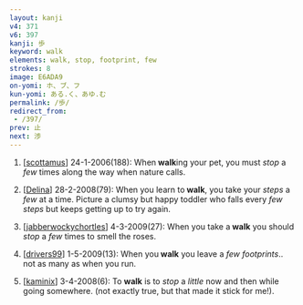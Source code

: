 ```yaml
---
layout: kanji
v4: 371
v6: 397
kanji: 歩
keyword: walk
elements: walk, stop, footprint, few
strokes: 8
image: E6ADA9
on-yomi: ホ、ブ、フ
kun-yomi: ある.く、あゆ.む
permalink: /歩/
redirect_from:
 - /397/
prev: 止
next: 渉
---
```


1) [<a href="http://kanji.koohii.com/profile/scottamus">scottamus</a>] 24-1-2006(188): When<strong> walk</strong>ing your pet, you must <em>stop </em>a<em> few</em> times along the way when nature calls.

2) [<a href="http://kanji.koohii.com/profile/Delina">Delina</a>] 28-2-2008(79): When you learn to<strong> walk</strong>, you take your <em>steps</em> a <em>few</em> at a time. Picture a clumsy but happy toddler who falls every <em>few</em> <em>steps</em> but keeps getting up to try again.

3) [<a href="http://kanji.koohii.com/profile/jabberwockychortles">jabberwockychortles</a>] 4-3-2009(27): When you take a<strong> walk</strong> you should <em>stop</em> a <em>few</em> times to smell the roses.

4) [<a href="http://kanji.koohii.com/profile/drivers99">drivers99</a>] 1-5-2009(13): When you<strong> walk</strong> you leave a <em>few</em> <em>footprints</em>.. not as many as when you run.

5) [<a href="http://kanji.koohii.com/profile/kaminix">kaminix</a>] 3-4-2008(6): To <strong>walk</strong> is to <em>stop</em> a <em>little</em> now and then while going somewhere. (not exactly true, but that made it stick for me!).

